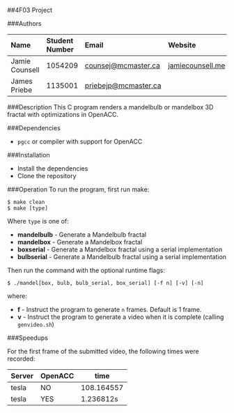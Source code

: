 ##4F03 Project

###Authors  
  
| Name           | Student Number | Email                | Website                                     |
|:---------------|:---------------|:---------------------|:--------------------------------------------|
| Jamie Counsell | 1054209        | counsej@mcmaster.ca | [jamiecounsell.me](http://jamiecounsell.me/) |
| James Priebe | 1135001        | priebejp@mcmaster.ca |  |

###Description
This C program renders a mandelbulb or mandelbox 3D fractal with optimizations in OpenACC.

###Dependencies
- `pgcc` or compiler with support for OpenACC

###Installation
- Install the dependencies
- Clone the repository

###Operation
To run the program, first run make:

```
$ make clean
$ make [type]
```
Where `type` is one of:

* **mandelbulb** - Generate a Mandelbulb fractal
* **mandelbox** - Generate a Mandelbox fractal
* **boxserial** - Generate a Mandelbox fractal using a serial implementation
* **bulbserial** - Generate a Mandelbulb fractal using a serial implementation

Then run the command with the optional runtime flags:

```
$ ./mandel[box, bulb, bulb_serial, box_serial] [-f n] [-v] [-n]
```
where:

* **f** - Instruct the program to generate `n` frames. Default is 1 frame.  
* **v** - Instruct the program to generate a video when it is complete (calling `genvideo.sh`)

###Speedups

For the first frame of the submitted video, the following times were recorded:

|Server|OpenACC|time|
|---|---|---|
|tesla|NO |108.164557|
|tesla|YES|1.236812s|
